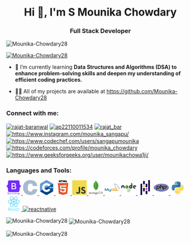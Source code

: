 <h1 align="center">Hi 👋, I'm S Mounika Chowdary</h1>
<h3 align="center">Full Stack Developer</h3>

<p align="left"> <img src="https://komarev.com/ghpvc/?username=Mounika-Chowdary28&label=Profile%20views&color=0e75b6&style=flat" alt="Mounika-Chowdary28" /> </p>

<p align="left"> <a href="https://github.com/ryo-ma/github-profile-trophy"><img src="https://github-profile-trophy.vercel.app/?username=Mounika-Chowdary28" alt="Mounika-Chowdary28" /></a> </p>

- 🌱 I’m currently learning **Data Structures and Algorithms (DSA) to enhance problem-solving skills and deepen my understanding of efficient coding practices.**

- 👨‍💻 All of my projects are available at https://github.com/Mounika-Chowdary28

<h3 align="left">Connect with me:</h3>
<p align="left">
<a href="https://www.linkedin.com/in/s-mounika-chowdary/" target="blank"><img align="center" src="https://raw.githubusercontent.com/rahuldkjain/github-profile-readme-generator/master/src/images/icons/Social/linked-in-alt.svg" alt="rajat-baranwal" height="30" width="40" /></a>
<a href="https://www.hackerrank.com/profile/AP23110011340" target="blank"><img align="center" src="https://raw.githubusercontent.com/rahuldkjain/github-profile-readme-generator/master/src/images/icons/Social/hackerrank.svg" alt="ap22110011534" height="30" width="40" /></a>
<a href="https://leetcode.com/u/Mounika-Chowdary/" target="blank"><img align="center" src="https://raw.githubusercontent.com/rahuldkjain/github-profile-readme-generator/master/src/images/icons/Social/leet-code.svg" alt="rajat_bar" height="30" width="40" /></a>  <a href="https://instagram.com/https://www.instagram.com/mounika_sangapu/" target="blank"><img align="center" src="https://raw.githubusercontent.com/rahuldkjain/github-profile-readme-generator/master/src/images/icons/Social/instagram.svg" alt="https://www.instagram.com/mounika_sangapu/" height="30" width="40" /></a>
<a href="https://www.codechef.com/users/https://www.codechef.com/users/sangapumounika" target="blank"><img align="center" src="https://cdn.jsdelivr.net/npm/simple-icons@3.1.0/icons/codechef.svg" alt="https://www.codechef.com/users/sangapumounika" height="30" width="40" /></a>
<a href="https://codeforces.com/profile/https://codeforces.com/profile/mounika_chowdary" target="blank"><img align="center" src="https://raw.githubusercontent.com/rahuldkjain/github-profile-readme-generator/master/src/images/icons/Social/codeforces.svg" alt="https://codeforces.com/profile/mounika_chowdary" height="30" width="40" /></a>
<a href="https://auth.geeksforgeeks.org/user/https://www.geeksforgeeks.org/user/mounikachowa1ji/" target="blank"><img align="center" src="https://raw.githubusercontent.com/rahuldkjain/github-profile-readme-generator/master/src/images/icons/Social/geeks-for-geeks.svg" alt="https://www.geeksforgeeks.org/user/mounikachowa1ji/" height="30" width="40" /></a> 
</p>

<h3 align="left">Languages and Tools:</h3>
<p align="left"> <a href="https://getbootstrap.com" target="_blank" rel="noreferrer"> <img src="https://raw.githubusercontent.com/devicons/devicon/master/icons/bootstrap/bootstrap-plain-wordmark.svg" alt="bootstrap" width="40" height="40"/> </a> <a href="https://www.cprogramming.com/" target="_blank" rel="noreferrer"> <img src="https://raw.githubusercontent.com/devicons/devicon/master/icons/c/c-original.svg" alt="c" width="40" height="40"/> </a> <a href="https://www.w3schools.com/cpp/" target="_blank" rel="noreferrer"> <img src="https://raw.githubusercontent.com/devicons/devicon/master/icons/cplusplus/cplusplus-original.svg" alt="cplusplus" width="40" height="40"/> </a><a href="https://www.w3.org/html/" target="_blank" rel="noreferrer"> <img src="https://raw.githubusercontent.com/devicons/devicon/master/icons/html5/html5-original-wordmark.svg" alt="html5" width="40" height="40"/> </a> <a href="https://developer.mozilla.org/en-US/docs/Web/JavaScript" target="_blank" rel="noreferrer"> <img src="https://raw.githubusercontent.com/devicons/devicon/master/icons/javascript/javascript-original.svg" alt="javascript" width="40" height="40"/> </a> <a href="https://www.mongodb.com/" target="_blank" rel="noreferrer"> <img src="https://raw.githubusercontent.com/devicons/devicon/master/icons/mongodb/mongodb-original-wordmark.svg" alt="mongodb" width="40" height="40"/> </a> <a href="https://www.mysql.com/" target="_blank" rel="noreferrer"> <img src="https://raw.githubusercontent.com/devicons/devicon/master/icons/mysql/mysql-original-wordmark.svg" alt="mysql" width="40" height="40"/> </a> <a href="https://nodejs.org" target="_blank" rel="noreferrer"> <img src="https://raw.githubusercontent.com/devicons/devicon/master/icons/nodejs/nodejs-original-wordmark.svg" alt="nodejs" width="40" height="40"/> </a> <a href="https://pandas.pydata.org/" target="_blank" rel="noreferrer"> <img src="https://raw.githubusercontent.com/devicons/devicon/2ae2a900d2f041da66e950e4d48052658d850630/icons/pandas/pandas-original.svg" alt="pandas" width="40" height="40"/> </a> <a href="https://www.php.net" target="_blank" rel="noreferrer"> <img src="https://raw.githubusercontent.com/devicons/devicon/master/icons/php/php-original.svg" alt="php" width="40" height="40"/> </a> <a href="https://www.python.org" target="_blank" rel="noreferrer"> <img src="https://raw.githubusercontent.com/devicons/devicon/master/icons/python/python-original.svg" alt="python" width="40" height="40"/> </a> <a href="https://reactjs.org/" target="_blank" rel="noreferrer"> <img src="https://raw.githubusercontent.com/devicons/devicon/master/icons/react/react-original-wordmark.svg" alt="react" width="40" height="40"/> </a> <a href="https://reactnative.dev/" target="_blank" rel="noreferrer"> <img src="https://reactnative.dev/img/header_logo.svg" alt="reactnative" width="40" height="40"/> </a></p>

<p><img align="left" src="https://github-readme-stats.vercel.app/api/top-langs?username=Mounika-Chowdary28&show_icons=true&locale=en&layout=compact" alt="Mounika-Chowdary28" /></p>

<p>&nbsp;<img align="center" src="https://github-readme-stats.vercel.app/api?username=Mounika-Chowdary28&show_icons=true&locale=en" alt="Mounika-Chowdary28" /></p>

<p><img align="center" src="https://github-readme-streak-stats.herokuapp.com/?user=Mounika-Chowdary28&" alt="Mounika-Chowdary28" /></p>
